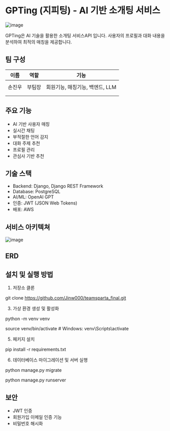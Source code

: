 # GPTing (지피팅) - AI 기반 소개팅 서비스
![image](https://github.com/user-attachments/assets/ee0fec20-ae0d-43f4-bc4d-0447d0fe1e4e)

GPTing은 AI 기술을 활용한 소개팅 서비스API 입니다. 사용자의 프로필과 대화 내용을 분석하여 최적의 매칭을 제공합니다.

## 팀 구성
| **이름** | **역할**            | **기능**                          |
|:------------:|--------------------------|----------------------------------|
|      |  |                   | 
|   손진우   | 부팀장 | 회원기능, 매칭기능, 백엔드, LLM |
|      |  |                   |
|      |  |                   |

## 주요 기능

- AI 기반 사용자 매칭
- 실시간 채팅
- 부적절한 언어 감지
- 대화 주제 추천
- 프로필 관리
- 관심사 기반 추천

## 기술 스택

- Backend: Django, Django REST Framework
- Database: PostgreSQL
- AI/ML: OpenAI GPT
- 인증: JWT (JSON Web Tokens)
- 배포: AWS

## 서비스 아키텍쳐
![image](https://github.com/user-attachments/assets/d0829a34-efb8-44d1-9796-0d6ddd666b7e)

## ERD


## 설치 및 실행 방법

1. 저장소 클론

git clone https://github.com/Jinw000/teamsparta_final.git

3. 가상 환경 생성 및 활성화

python -m venv venv

source venv/bin/activate # Windows: venv\Scripts\activate

5. 페키지 설치

pip install -r requirements.txt


6. 데이터베이스 마이그레이션 및 서버 실행

python manage.py migrate

python manage.py runserver

## 보안
- JWT 인증
- 회원가입 이메일 인증 기능
- 비밀번호 해시화
